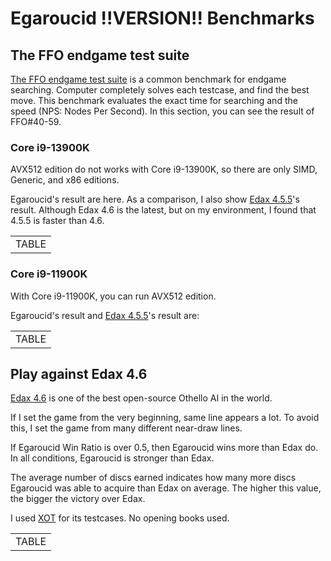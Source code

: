 # Egaroucid !!VERSION!! Benchmarks

## The FFO endgame test suite

[The FFO endgame test suite](http://radagast.se/othello/ffotest.html) is a common benchmark for endgame searching. Computer completely solves each testcase, and find the best move. This benchmark evaluates the exact time for searching and the speed (NPS: Nodes Per Second). In this section, you can see the result of FFO#40-59.

### Core i9-13900K

AVX512 edition do not works with Core i9-13900K, so there are only SIMD, Generic, and x86 editions.

Egaroucid's result are here. As a comparison, I also show [Edax 4.5.5](https://github.com/okuhara/edax-reversi-AVX/releases/tag/v4.5.5)'s result. Although Edax 4.6 is the latest, but on my environment, I found that 4.5.5 is faster than 4.6.

<div class="table_wrapper">
<table>
<tr><td>TABLE</td></tr>
</table>
</div>


### Core i9-11900K

With Core i9-11900K, you can run AVX512 edition.

Egaroucid's result and [Edax 4.5.5](https://github.com/okuhara/edax-reversi-AVX/releases/tag/v4.5.5)'s result are:

<div class="table_wrapper">
<table>
<tr><td>TABLE</td></tr>
</table>
</div>









## Play against Edax 4.6

[Edax 4.6](https://github.com/abulmo/edax-reversi/releases/tag/v4.6) is one of the best open-source Othello AI in the world.

If I set the game from the very beginning, same line appears a lot. To avoid this, I set the game from many different near-draw lines.

If Egaroucid Win Ratio is over 0.5, then Egaroucid wins more than Edax do. In all conditions, Egaroucid is stronger than Edax.

The average number of discs earned indicates how many more discs Egaroucid was able to acquire than Edax on average. The higher this value, the bigger the victory over Edax.

I used [XOT](https://berg.earthlingz.de/xot/index.php) for its testcases. No opening books used.

<div class="table_wrapper">
<table>
<tr><td>TABLE</td></tr>
</table>
</div>


